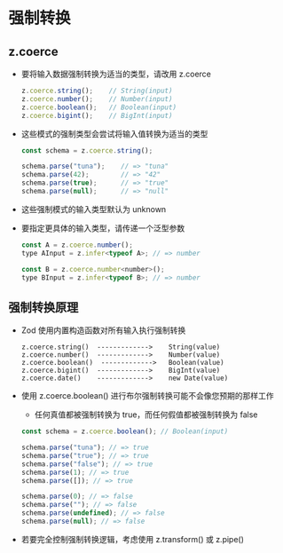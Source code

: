 # 强制转换

## z.coerce

+ 要将输入数据强制转换为适当的类型，请改用 z.coerce

  ```js
  z.coerce.string();    // String(input)
  z.coerce.number();    // Number(input)
  z.coerce.boolean();   // Boolean(input)
  z.coerce.bigint();    // BigInt(input)
  ```

+ 这些模式的强制类型会尝试将输入值转换为适当的类型

  ```js
  const schema = z.coerce.string();

  schema.parse("tuna");    // => "tuna"
  schema.parse(42);        // => "42"
  schema.parse(true);      // => "true"
  schema.parse(null);      // => "null"
  ```

+ 这些强制模式的输入类型默认为 unknown
+ 要指定更具体的输入类型，请传递一个泛型参数

  ```js
  const A = z.coerce.number();
  type AInput = z.infer<typeof A>; // => number

  const B = z.coerce.number<number>();
  type BInput = z.infer<typeof B>; // => number
  ```

## 强制转换原理

+ Zod 使用内置构造函数对所有输入执行强制转换

  ```
  z.coerce.string()  ------------->    String(value)
  z.coerce.number()  ------------->    Number(value)
  z.coerce.boolean()  ------------->   Boolean(value)
  z.coerce.bigint()  ------------->    BigInt(value)
  z.coerce.date()    ------------->    new Date(value)
  ```

+ 使用 z.coerce.boolean() 进行布尔强制转换可能不会像您预期的那样工作

  + 任何真值都被强制转换为 true，而任何假值都被强制转换为 false

  ```js
  const schema = z.coerce.boolean(); // Boolean(input)

  schema.parse("tuna"); // => true
  schema.parse("true"); // => true
  schema.parse("false"); // => true
  schema.parse(1); // => true
  schema.parse([]); // => true

  schema.parse(0); // => false
  schema.parse(""); // => false
  schema.parse(undefined); // => false
  schema.parse(null); // => false
  ```

+ 若要完全控制强制转换逻辑，考虑使用 z.transform() 或 z.pipe()
